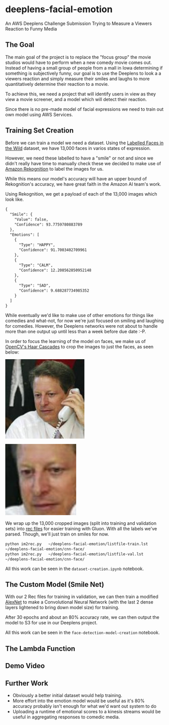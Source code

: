 # deeplens-facial-emotion
An AWS Deeplens Challenge Submission Trying to Measure a Viewers Reaction to Funny Media

## The Goal

The main goal of the project is to replace the "focus group" the movie studios would have to perform when a new comedy movie comes out. Instead of having a small group of people from a mall in Iowa determining if something is subjectively funny, our goal is to use the Deeplens to look a a viewers reaction and simply measure their smiles and laughs to more quantitatively determine their reaction to a movie.

To achieve this, we need a project that will identify users in view as they view a movie screener, and a model which will detect their reaction.

Since there is no pre-made model of facial expressions we need to train out own model using AWS Services.

## Training Set Creation

Before we can train a model we need a dataset. Using the [Labelled Faces in the Wild](http://vis-www.cs.umass.edu/lfw/) dataset, we have 13,000 faces in varios states of expression.

However, we need these labelled to have a "smile" or not and since we didn't really have time to manually check these we decided to make use of [Amazon Rekognition](https://aws.amazon.com/rekognition/) to label the images for us.

While this means our model's accuracy will have an upper bound of Rekognition's accuracy, we have great faith in the Amazon AI team's work.

Using Rekognition, we get a payload of each of the 13,000 images which look like.

```
{
  "Smile": {
    "Value": false,
    "Confidence": 93.7759780883789
  },
  "Emotions": [
    {
      "Type": "HAPPY",
      "Confidence": 91.7003402709961
    },
    {
      "Type": "CALM",
      "Confidence": 12.208562850952148
    },
    {
      "Type": "SAD",
      "Confidence": 9.688287734985352
    }
  ]
}
```

While eventually we'd like to make use of other emotions for things like comedies and what-not, for now we're just focused on smiling and laughing for comedies. However, the Deeplens networks were not about to handle more than one output up until less than a week before due date :-P.

In order to focus the learning of the model on faces, we make us of [OpenCV's Haar Cascades](https://docs.opencv.org/3.3.0/d7/d8b/tutorial_py_face_detection.html) to crop the images to just the faces, as seen below:

![Al_gore_before](images/Al_Gore_0001.jpg)

![Al_gore_before](images/Al_Gore_resized.jpg)

We wrap up the 13,000 cropped images (split into training and validation sets) into [rec files](https://mxnet.incubator.apache.org/tutorials/basic/image_io.html) for easier training with Gluon. With all the labels we've parsed. Though, we'll just train on smiles for now.

```
python im2rec.py   ~/deeplens-facial-emotion/listfile-train.lst ~/deeplens-facial-emotion/cnn-face/
python im2rec.py   ~/deeplens-facial-emotion/listfile-val.lst ~/deeplens-facial-emotion/cnn-face/
```

All this work can be seen in the `dataset-creation.ipynb` notebook.

## The Custom Model (Smile Net)

With our 2 Rec files for training in validation, we can then train a modified [AlexNet](https://en.wikipedia.org/wiki/AlexNet) to make a Convolutional Neural Network (with the last 2 dense layers lightened to bring down model size) for training.

After 30 epochs and about an 80% accuracy rate, we can then output the model to S3 for use in our Deeplens project.

All this work can be seen in the `face-detection-model-creation` notebook.

## The Lambda Function




## Demo Video



## Further Work

* Obviously a better initial dataset would help training.
* More effort into the emotion model would be useful as it's 80% accuracy probably isn't enough for what we'd want out system to do
* Uploading a runtime of emotional scores to a kinesis streams would be useful in aggregating responses to comedic media.




